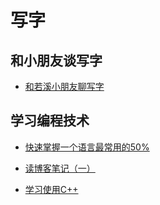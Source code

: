 # 写字

## 和小朋友谈写字

- [和若溪小朋友聊写字](./handwriting/2023_07_15_children_write/index.md)

## 学习编程技术

- [快速掌握一个语言最常用的50%](./learn_programming_techniques/2023_07_16_learn_a_new_language_quickly.md)

- [读博客笔记（一）](./learn_programming_techniques/2023_07_15_csdn_pngba.md)

- [学习使用C++](./learn_programming_techniques/2023_07_16_csdn_learn_cpp.md)
